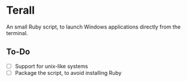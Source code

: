 # Terall
An small Ruby script, to launch Windows applications directly from the terminal.

## To-Do
- [ ] Support for unix-like systems
- [ ] Package the script, to avoid installing Ruby